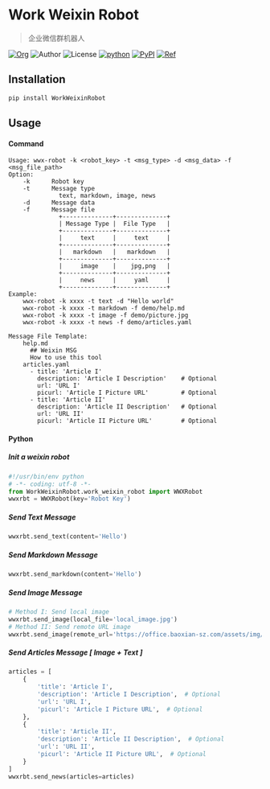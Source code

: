 # Work Weixin Robot
> 企业微信群机器人

[![Org](https://img.shields.io/static/v1?label=org&message=Truth%20%26%20Insurance%20Office&color=597ed9)](http://bx.baoxian-sz.com)
![Author](https://img.shields.io/static/v1?label=author&message=v.stone@163.com&color=blue)
![License](https://img.shields.io/github/license/seoktaehyeon/work-weixin-robot)
[![python](https://img.shields.io/static/v1?label=Python&message=3.7&color=3776AB)](https://www.python.org)
[![PyPI](https://img.shields.io/pypi/v/WorkWeixinRobot.svg)](https://pypi.org/project/WorkWeixinRobot/)
[![Ref](https://img.shields.io/badge/ref-企业微信群机器人-informational)](https://work.weixin.qq.com/help?person_id=1&doc_id=13376)

## Installation
```bash
pip install WorkWeixinRobot
```

## Usage
#### Command
```text
Usage: wwx-robot -k <robot_key> -t <msg_type> -d <msg_data> -f <msg_file_path>
Option:
    -k      Robot key
    -t      Message type
              text, markdown, image, news
    -d      Message data
    -f      Message file
              +--------------+--------------+
              | Message Type |  File Type   |
              +--------------+--------------+
              |     text     |     text     |
              +--------------+--------------+
              |   markdown   |   markdown   |
              +--------------+--------------+
              |     image    |    jpg,png   |
              +--------------+--------------+
              |     news     |     yaml     |
              +--------------+--------------+
Example:
    wwx-robot -k xxxx -t text -d "Hello world"
    wwx-robot -k xxxx -t markdown -f demo/help.md
    wwx-robot -k xxxx -t image -f demo/picture.jpg
    wwx-robot -k xxxx -t news -f demo/articles.yaml

Message File Template:
    help.md
      ## Weixin MSG
      How to use this tool
    articles.yaml
      - title: 'Article I'
        description: 'Article I Description'    # Optional
        url: 'URL I'
        picurl: 'Article I Picture URL'         # Optional
      - title: 'Article II'
        description: 'Article II Description'   # Optional
        url: 'URL II'
        picurl: 'Article II Picture URL'        # Optional
```

#### Python 
##### Init a weixin robot
```python
#!/usr/bin/env python
# -*- coding: utf-8 -*-
from WorkWeixinRobot.work_weixin_robot import WWXRobot
wwxrbt = WWXRobot(key='Robot Key')
```
##### Send Text Message
```python
wwxrbt.send_text(content='Hello')
```
##### Send Markdown Message
```python
wwxrbt.send_markdown(content='Hello')
```
##### Send Image Message
```python
# Method I: Send local image
wwxrbt.send_image(local_file='local_image.jpg')
# Method II: Send remote URL image
wwxrbt.send_image(remote_url='https://office.baoxian-sz.com/assets/img/logo_logo_zhenxinhuaxian_tiw_600_150.png')
```
##### Send Articles Message [ Image + Text ]
```python
articles = [
    {
        'title': 'Article I',
        'description': 'Article I Description',  # Optional
        'url': 'URL I',
        'picurl': 'Article I Picture URL',  # Optional
    },
    {
        'title': 'Article II',
        'description': 'Article II Description',  # Optional
        'url': 'URL II',
        'picurl': 'Article II Picture URL',  # Optional
    }
]
wwxrbt.send_news(articles=articles)
```
